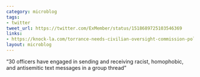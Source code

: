 ```yaml
---
category: microblog
tags:
- twitter
tweet_url: https://twitter.com/ExMember/status/1518689725103546369
links:
- https://knock-la.com/torrance-needs-civilian-oversight-commission-police/
layout: microblog
---
```

“30 officers have engaged in sending and receiving racist, homophobic, and antisemitic text messages in a group thread”
